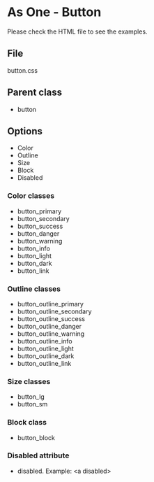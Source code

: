 # As One - Button

Please check the HTML file to see the examples.

## File

button.css

## Parent class

- button

## Options

- Color
- Outline
- Size
- Block
- Disabled

### Color classes

- button_primary
- button_secondary
- button_success
- button_danger
- button_warning
- button_info
- button_light
- button_dark
- button_link

### Outline classes

- button_outline_primary
- button_outline_secondary
- button_outline_success
- button_outline_danger
- button_outline_warning
- button_outline_info
- button_outline_light
- button_outline_dark
- button_outline_link

### Size classes

- button_lg
- button_sm

### Block class

- button_block

### Disabled attribute

- disabled. Example: \<a disabled>
